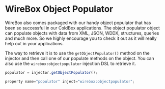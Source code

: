 # WireBox Object Populator

WireBox also comes packaged with our handy object populator that has been so successful in our ColdBox applications. The object populator object can populate objects with data from XML, JSON, WDDX, structures, queries and much more. So we highly encourage you to check it out as it will really help out in your applications.

The way to retrieve it is to use the `getObjectPopulator()` method on the injector and then call one of our populate methods on the object.  You can also use the `wirebox:objectpopulator` injection DSL to retrieve it.

```javascript
populator = injector.getObjectPopulator();

property name="populator" inject="wirebox:objectpopulator";
```
